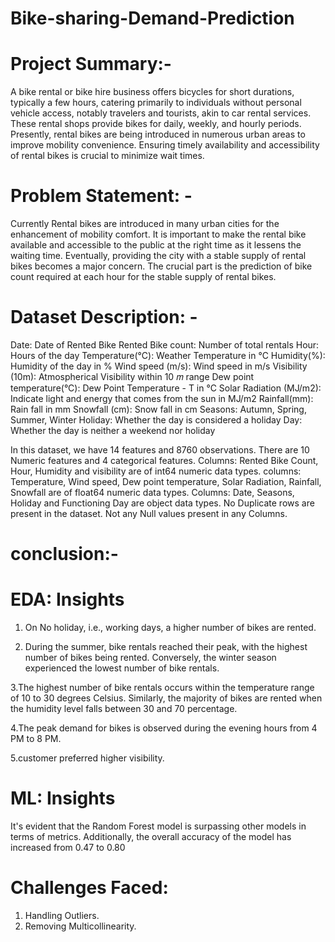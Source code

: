 # Bike-sharing-Demand-Prediction
# Project Summary:- 
A bike rental or bike hire business offers bicycles for short durations, typically a few hours, catering primarily to individuals without personal vehicle access, notably travelers and tourists, akin to car rental services. These rental shops provide bikes for daily, weekly, and hourly periods. Presently, rental bikes are being introduced in numerous urban areas to improve mobility convenience. Ensuring timely availability and accessibility of rental bikes is crucial to minimize wait times.

# Problem Statement: - 
Currently Rental bikes are introduced in many urban cities for the enhancement of mobility comfort. It is important to make the rental bike available and accessible to the public at the right time as it lessens the waiting time. Eventually, providing the city with a stable supply of rental bikes becomes a major concern. The crucial part is the prediction of bike count required at each hour for the stable supply of rental bikes.

# Dataset Description: - 

Date: Date of Rented Bike
Rented Bike count: Number of total rentals
Hour: Hours of the day
Temperature(°C): Weather Temperature in °C
Humidity(%): Humidity of the day in %
Wind speed (m/s): Wind speed in m/s
Visibility (10m): Atmospherical Visibility within 10 𝑚 range
Dew point temperature(°C): Dew Point Temperature - T in °C
Solar Radiation (MJ/m2): Indicate light and energy that comes from the sun in MJ/m2
Rainfall(mm): Rain fall in mm
Snowfall (cm): Snow fall in cm
Seasons: Autumn, Spring, Summer, Winter
Holiday: Whether the day is considered a holiday
Day: Whether the day is neither a weekend nor holiday

In this dataset, we have 14 features and 8760 observations.
There are 10 Numeric features and 4 categorical features.
Columns: Rented Bike Count, Hour, Humidity and visibility are of int64 numeric data types.
columns: Temperature, Wind speed, Dew point temperature, Solar Radiation, Rainfall, Snowfall are of float64 numeric data types.
Columns: Date, Seasons, Holiday and Functioning Day are object data types.
No Duplicate rows are present in the dataset.
Not any Null values present in any Columns.

# conclusion:-
# EDA: Insights
1. On No holiday, i.e., working days, a higher number of bikes are rented.

2. During the summer, bike rentals reached their peak, with the highest number of bikes being rented. Conversely, the winter season experienced the lowest number of bike rentals.
    
3.The highest number of bike rentals occurs within the temperature range of 10 to 30 degrees Celsius. Similarly, the majority of bikes 
are rented when the humidity level falls between 30 and 70 percentage.

4.The peak demand for bikes is observed during the evening hours from 4 PM to 8 PM.

5.customer preferred higher visibility.

# ML: Insights
It's evident that the Random Forest model is surpassing other models in terms of metrics. Additionally, the overall accuracy of the model has increased from 0.47 to 0.80

# Challenges Faced:
1. Handling Outliers.
2. Removing Multicollinearity.
